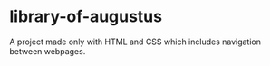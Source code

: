 # library-of-augustus
A project made only with HTML and CSS which includes navigation between webpages.
